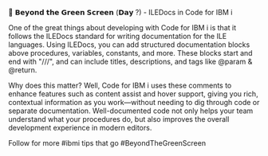 📝 𝗕𝗲𝘆𝗼𝗻𝗱 𝘁𝗵𝗲 𝗚𝗿𝗲𝗲𝗻 𝗦𝗰𝗿𝗲𝗲𝗻 (𝗗𝗮𝘆 ?) - ILEDocs in Code for IBM i

One of the great things about developing with Code for IBM i is that it follows the ILEDocs standard for writing documentation for the ILE languages. Using ILEDocs, you can add structured documentation blocks above procedures, variables, constants, and more. These blocks start and end with "///", and can include titles, descriptions, and tags like @param & @return.

Why does this matter? Well, Code for IBM i uses these comments to enhance features such as content assist and hover support, giving you rich, contextual information as you work—without needing to dig through code or separate documentation. Well-documented code not only helps your team understand what your procedures do, but also improves the overall development experience in modern editors.

Follow for more #ibmi tips that go #BeyondTheGreenScreen